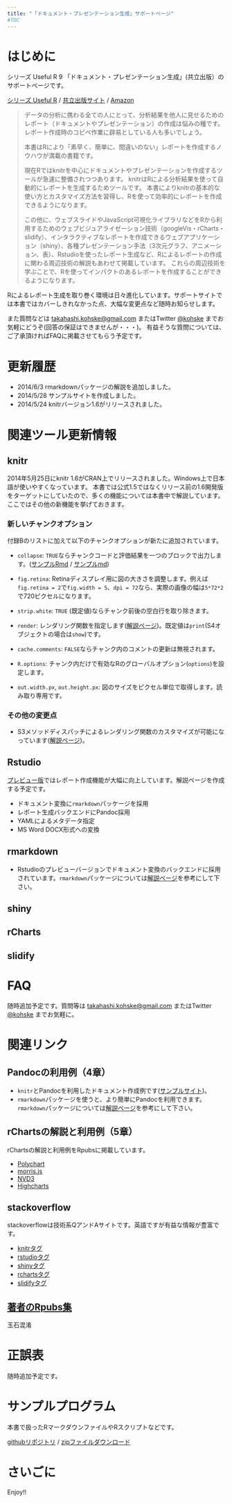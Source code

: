 ```yaml
---
title: "「ドキュメント・プレゼンテーション生成」サポートページ"
#TOC
---
```


# はじめに

シリーズ Useful R 9 「ドキュメント・プレゼンテーション生成」(共立出版）のサポートページです。

[シリーズ Useful R](http://www.kyoritsu-pub.co.jp/series/185/) /
[共立出版サイト](http://www.kyoritsu-pub.co.jp/bookdetail/9784320123724) /
[Amazon](http://www.amazon.co.jp/dp/4320123727)

>データの分析に携わる全ての人にとって、分析結果を他人に見せるためのレポート（ドキュメントやプレゼンテーション）の作成は悩みの種です。
>レポート作成時のコピペ作業に辟易としている人も多いでしょう。
>
> 本書はRにより「素早く、簡単に、間違いのない」レポートを作成するノウハウが満載の書籍です。
>
>現在Rではknitrを中心にドキュメントやプレゼンテーションを作成するツールが急速に整備されつつあります。
>knitrはRによる分析結果を使って自動的にレポートを生成するためツールです。
>本書によりknitrの基本的な使い方とカスタマイズ方法を習得し、Rを使って効率的にレポートを作成できるようになります。
>
>この他に、ウェブスライドやJavaScript可視化ライブラリなどをRから利用するためのウェブビジュアライゼーション技術（googleVis・rCharts・slidify）、インタラクティブなレポートを作成できるウェブアプリケーション（shiny）、各種プレゼンテーション手法（3次元グラフ、アニメーション、表）、Rstudioを使ったレポート生成など、Rによるレポートの作成に関わる周辺技術の解説もあわせて掲載しています。
>これらの周辺技術を学ぶことで、Rを使ってインパクトのあるレポートを作成することができるようになります。

Rによるレポート生成を取り巻く環境は日々進化しています。サポートサイトでは本書ではカバーしきれなかった点、大幅な変更点など随時お知らせします。

また質問などは takahashi.kohske@gmail.com またはTwitter [\@kohske](http://twitter.com/kohske) までお気軽にどうぞ(回答の保証はできませんが・・・)。
有益そうな質問については、ご了承頂ければFAQに掲載させてもらう予定です。

# 更新履歴

- 2014/6/3 rmarkdownパッケージの解説を追加しました。
- 2014/5/28 サンプルサイトを作成しました。
- 2014/5/24 knitrバージョン1.6がリリースされました。

# 関連ツール更新情報

## knitr

2014年5月25日にknitr 1.6がCRAN上でリリースされました。Windows上で日本語が使いやすくなっています。
本書では公式1.5ではなくリリース前の1.6開発版をターゲットにしていたので、多くの機能については本書中で解説しています。
ここではその他の新機能を挙げておきます。

### 新しいチャンクオプション

付録Bのリストに加えて以下のチャンクオプションが新たに追加されています。

- `collapse`: `TRUE`ならチャンクコードと評価結果を一つのブロックで出力します。([サンプルRmd](http://github.com/yihui/knitr-examples/blob/master/039-merge.Rmd) / [サンプルmd](http://github.com/yihui/knitr-examples/blob/master/039-merge.md))

- `fig.retina`: Retinaディスプレイ用に図の大きさを調整します。例えば`fig.retina = 2`で`fig.width = 5`、`dpi = 72`なら、実際の画像の幅は`5*72*2`で720ピクセルになります。

- `strip.white`: `TRUE` (既定値)ならチャンク前後の空白行を取り除きます。

- `render`: レンダリング関数を指定します([解説ページ](http://rpubs.com/kohske/18343))。既定値は`print`(S4オブジェクトの場合は`show`)です。

- `cache.comments`: `FALSE`ならチャンク内のコメントの更新は無視されます。

- `R.options`: チャンク内だけで有効なRのグローバルオプション(`options`)を設定します。

- `out.width.px`, `out.height.px`: 図のサイズをピクセル単位で取得します。読み取り専用です。

### その他の変更点

- S3メソッドディスパッチによるレンダリング関数のカスタマイズが可能になっています([解説ページ](http://rpubs.com/kohske/18343))。

## Rstudio

[プレビュー版](http://www.rstudio.com/ide/download/preview)ではレポート作成機能が大幅に向上しています。解説ページを作成する予定です。

- ドキュメント変換に`rmarkdown`パッケージを採用
- レポート生成バックエンドにPandoc採用
- YAMLによるメタデータ指定
- MS Word DOCX形式への変換

## rmarkdown

- Rstudioのプレビューバージョンでドキュメント変換のバックエンドに採用されています。`rmarkdown`パッケージについては[解説ページ](../rmarkdown/index.html)を参考にして下さい。

## shiny

## rCharts

## slidify

# FAQ

随時追加予定です。質問等は takahashi.kohske@gmail.com またはTwitter [\@kohske](http://twitter.com/kohske) までお気軽に。

# 関連リンク

## Pandocの利用例（4章）

- `knitr`とPandocを利用したドキュメント作成例です([サンプルサイト](http://kohske.github.io/R/pandoc/))。
- `rmarkdown`パッケージを使うと、より簡単にPandocを利用できます。`rmarkdown`パッケージについては[解説ページ](../rmarkdown/index.html)を参考にして下さい。

## rChartsの解説と利用例（5章）

rChartsの解説と利用例をRpubsに掲載しています。

- [Polychart](http://rpubs.com/kohske/12331)
- [morris.js](http://rpubs.com/kohske/12406)
- [NVD3](http://rpubs.com/kohske/12408)
- [Highcharts](http://rpubs.com/kohske/12409)
	
## stackoverflow

stackoverflowは技術系QアンドAサイトです。英語ですが有益な情報が豊富です。

- [knitrタグ](http://stackoverflow.com/questions/tagged/knitr)
- [rstudioタグ](http://stackoverflow.com/questions/tagged/rstudio)
- [shinyタグ](http://stackoverflow.com/questions/tagged/shiny)
- [rchartsタグ](http://stackoverflow.com/questions/tagged/rcharts)
- [slidifyタグ](http://stackoverflow.com/questions/tagged/slidify)

## [著者のRpubs集](http://rpubs.com/kohske)

玉石混淆

# 正誤表

随時追加予定です。

# サンプルプログラム

本書で扱ったRマークダウンファイルやRスクリプトなどです。

[githubリポジトリ](http://github.com/kohske/Useful_R_09_sample) / [zipファイルダウンロード](https://github.com/kohske/Useful_R_09_sample/archive/master.zip)

# さいごに

Enjoy!!
